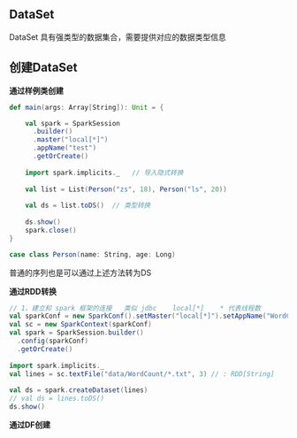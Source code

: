 ## DataSet

DataSet 具有强类型的数据集合，需要提供对应的数据类型信息

## 创建DataSet

**通过样例类创建**

```scala
def main(args: Array[String]): Unit = {  

	val spark = SparkSession  
	  .builder()  
	  .master("local[*]")  
	  .appName("test")  
	  .getOrCreate()  
	
	import spark.implicits._   // 导入隐式转换
	
	val list = List(Person("zs", 18), Person("ls", 20))  
	
	val ds = list.toDS()  // 类型转换
	
	ds.show()  
	spark.close()
}  

case class Person(name: String, age: Long)
```

普通的序列也是可以通过上述方法转为DS

**通过RDD转换**

```scala
// 1、建立和 spark 框架的连接   类似 jdbc    local[*]    * 代表线程数  
val sparkConf = new SparkConf().setMaster("local[*]").setAppName("WordCount")  
val sc = new SparkContext(sparkConf)  
val spark = SparkSession.builder()  
  .config(sparkConf)  
  .getOrCreate()  
  
import spark.implicits._  
val lines = sc.textFile("data/WordCount/*.txt", 3) // : RDD[String]  
  
val ds = spark.createDataset(lines)  
// val ds = lines.toDS()
ds.show()
```

**通过DF创建**

